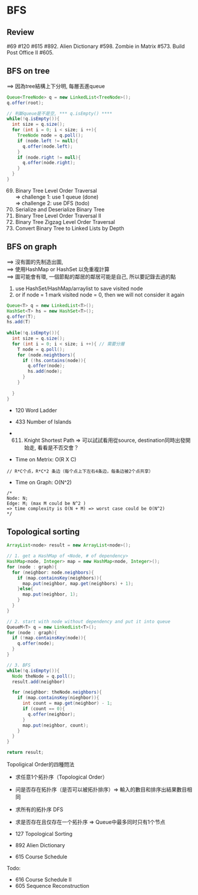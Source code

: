 # BFS
## Review
#69 #120 #615
#892. Alien Dictionary
#598. Zombie in Matrix 
#573. Build Post Office II
#605.

## BFS on tree
==> 因為tree結構上下分明, 每層丟進queue
``` java
Queue<TreeNode> q = new LinkedList<TreeNode>();
q.offer(root);

// 判斷queue是不是空, *** q.isEmpty() ****
while(!q.isEmpty()){
  int size = q.size();
  for (int i = 0; i < size; i ++){
    TreeNode node = q.poll();
    if (node.left != null){
      q.offer(node.left);
    }
    if (node.right != null){
      q.offer(node.right);
    }
  }
}
```
69. Binary Tree Level Order Traversal </br>
=> challenge 1: use 1 queue (done) </br>
=> challenge 2: use DFS (todo) </br>
7. Serialize and Deserialize Binary Tree </br>
70. Binary Tree Level Order Traversal II </br>
71. Binary Tree Zigzag Level Order Traversal </br>
242. Convert Binary Tree to Linked Lists by Depth

## BFS on graph
==> 沒有圖的先制造出圖, </br>
==> 使用HashMap or HashSet 以免重複計算 </br>
==> 圖可能會有環, 一個節點的鄰居的鄰居可能是自己, 所以要記錄去過的點 </br>
1. use HashSet/HashMap/arraylist to save visited node </br>
2. or if node = 1 mark visited node = 0, then we will not consider it again
```java
Queue<T> q = new LinkedList<T>();
HashSet<T> hs = new HashSet<T>();
q.offer(T);
hs.add(T)
  
while(!q.isEmpty()){
  int size = q.size();
  for (int i = 0; i < size; i ++){ // 需要分層
    T node = q.poll();
    for (node.neightbors){
      if (!hs.contains(node)){
        q.offer(node);
        hs.add(node);
      }
    }
    
  }
}

```
* 120 Word Ladder 
* 433 Number of Islands 
* 611. Knight Shortest Path 
=> 可以試試看用從source, destination同時出發開始走, 看看是不否交會？

* Time on Metrix: O(R X C)
```
// R*C个点，R*C*2 条边（每个点上下左右4条边，每条边被2个点共享）
```

* Time on Graph: O(N^2)
```
/* 
Node: N;
Edge: M; (max M could be N^2 )
=> time complexity is O(N + M) => worst case could be O(N^2)
*/
```

## Topological sorting
``` java
ArrayList<node> result = new ArrayList<node>();

// 1. get a HashMap of <Node, # of dependency>
HashMap<node, Integer> map = new HashMap<node, Integer>();
for (node : graph){
  for (neighbor: node.neighbors){
    if (map.containsKey(neighbors)){
      map.put(neighbor, map.get(neighbors) + 1);
    }else{
      map.put(neighbor, 1);    
    }
  }
}

// 2. start with node without dependency and put it into queue
QueueM<T> q = new LinkedList<T>();
for (node : graph){
  if (!map.containsKey(node)){
    q.offer(node);
  }
}

// 3. BFS
while(!q.isEmpty()){
  Node theNode = q.poll();
  result.add(neighbor)

  for (neighbor: theNode.neighbors){
    if (map.containsKey(nieghbor)){
      int count = map.get(neighbor) - 1;
      if (count == 0){
        q.offer(neighbor);
      }
      map.put(neighbor, count);
    }
  }
}

return result;
```
Topoligical Order的四種問法
* 求任意1个拓扑序（Topological Order）
* 问是否存在拓扑序（是否可以被拓扑排序）=> 輸入的數目和排序出結果數目相同
* 求所有的拓扑序 DFS
* 求是否存在且仅存在一个拓扑序 => Queue中最多同时只有1个节点

* 127 Topological Sorting </br>
* 892 Alien Dictionary </br>
* 615 Course Schedule </br>

Todo:</br>
* 616 Course Schedule II 
* 605 Sequence Reconstruction








